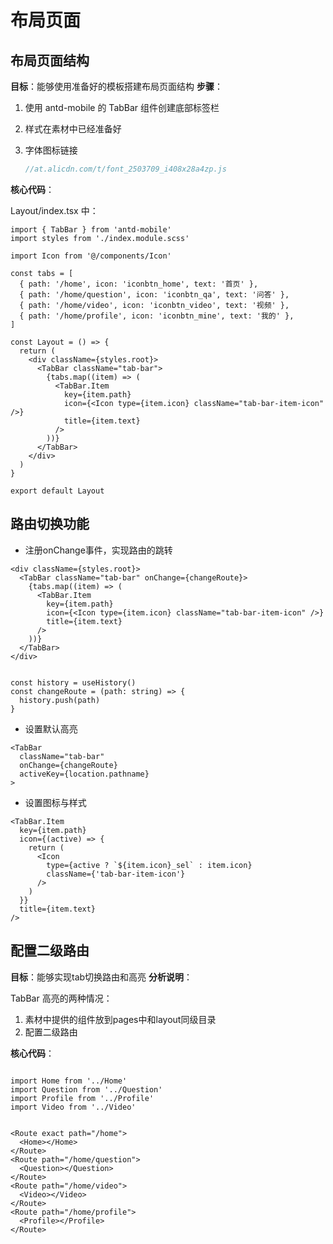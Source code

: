 # 布局页面

## 布局页面结构

**目标**：能够使用准备好的模板搭建布局页面结构
**步骤**：

1. 使用 antd-mobile 的 TabBar 组件创建底部标签栏

2. 样式在素材中已经准备好

3. 字体图标链接

   ```js
   //at.alicdn.com/t/font_2503709_i408x28a4zp.js
   ```

**核心代码**：

Layout/index.tsx 中：

```tsx
import { TabBar } from 'antd-mobile'
import styles from './index.module.scss'

import Icon from '@/components/Icon'

const tabs = [
  { path: '/home', icon: 'iconbtn_home', text: '首页' },
  { path: '/home/question', icon: 'iconbtn_qa', text: '问答' },
  { path: '/home/video', icon: 'iconbtn_video', text: '视频' },
  { path: '/home/profile', icon: 'iconbtn_mine', text: '我的' },
]

const Layout = () => {
  return (
    <div className={styles.root}>
      <TabBar className="tab-bar">
        {tabs.map((item) => (
          <TabBar.Item
            key={item.path}
            icon={<Icon type={item.icon} className="tab-bar-item-icon" />}
            title={item.text}
          />
        ))}
      </TabBar>
    </div>
  )
}

export default Layout

```

## 路由切换功能

+ 注册onChange事件，实现路由的跳转

```tsx
<div className={styles.root}>
  <TabBar className="tab-bar" onChange={changeRoute}>
    {tabs.map((item) => (
      <TabBar.Item
        key={item.path}
        icon={<Icon type={item.icon} className="tab-bar-item-icon" />}
        title={item.text}
      />
    ))}
  </TabBar>
</div>


const history = useHistory()
const changeRoute = (path: string) => {
  history.push(path)
}
```

+ 设置默认高亮

```tsx
<TabBar
  className="tab-bar"
  onChange={changeRoute}
  activeKey={location.pathname}
>
```

+ 设置图标与样式

```tsx
<TabBar.Item
  key={item.path}
  icon={(active) => {
    return (
      <Icon
        type={active ? `${item.icon}_sel` : item.icon}
        className={'tab-bar-item-icon'}
      />
    )
  }}
  title={item.text}
/>
```

## 配置二级路由

**目标**：能够实现tab切换路由和高亮
**分析说明**：

TabBar 高亮的两种情况：

1. 素材中提供的组件放到pages中和layout同级目录
2. 配置二级路由

**核心代码**：

```tsx

import Home from '../Home'
import Question from '../Question'
import Profile from '../Profile'
import Video from '../Video'


<Route exact path="/home">
  <Home></Home>
</Route>
<Route path="/home/question">
  <Question></Question>
</Route>
<Route path="/home/video">
  <Video></Video>
</Route>
<Route path="/home/profile">
  <Profile></Profile>
</Route>

```
